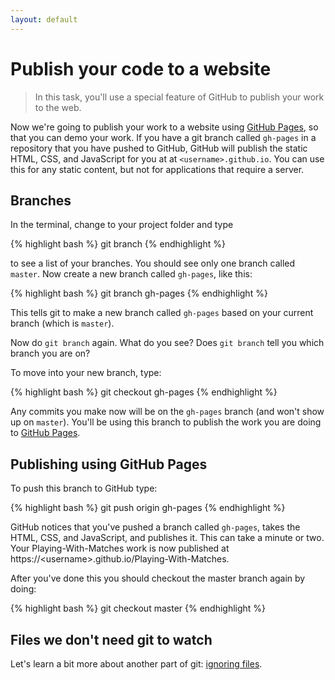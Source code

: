 ```yaml
---
layout: default
---
```


<h1 data-task-number="5">Publish your code to a website</h1>

> In this task, you'll use a special feature of GitHub to publish your work to the web.

Now we're going to publish your work to a website using [GitHub Pages](https://pages.github.com/), so that you can demo your work. If you have a git branch called `gh-pages` in a repository that you have pushed to GitHub, GitHub will publish the static HTML, CSS, and JavaScript for you at at `<username>.github.io`. You can use this for any static content, but not for applications that require a server.

## Branches

In the terminal, change to your project folder and type

{% highlight bash %}
git branch
{% endhighlight %}

to see a list of your branches. You should see only one branch called `master`.
Now create a new branch called `gh-pages`, like this:

{% highlight bash %}
git branch gh-pages
{% endhighlight %}

This tells git to make a new branch called `gh-pages` based on your current branch (which is `master`).

Now do `git branch` again. What do you see? Does `git branch` tell you which branch you are on?

To move into your new branch, type:

{% highlight bash %}
git checkout gh-pages
{% endhighlight %}

Any commits you make now will be on the `gh-pages` branch (and won't show up on `master`). You'll be using this branch to publish the work you are doing to [GitHub Pages](https://pages.github.com/).

## Publishing using GitHub Pages

To push this branch to GitHub type:

{% highlight bash %}
git push origin gh-pages
{% endhighlight %}

<!--codex ignore https-->
GitHub notices that you've pushed a branch called `gh-pages`, takes the HTML, CSS, and JavaScript, and publishes it. This can take a minute or two. Your Playing-With-Matches work is now published at https://&lt;username&gt;.github.io/Playing-With-Matches.

After you've done this you should checkout the master branch again by doing:

{% highlight bash %}
git checkout master
{% endhighlight %}

## Files we don't need git to watch

Let's learn a bit more about another part of git: [ignoring files](gitignore.html).
